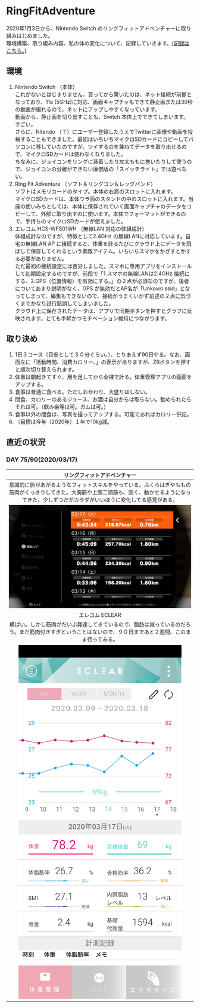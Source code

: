 # RingFitAdventure  
2020年1月3日から、Nintendo Switch のリングフィットアドベンチャーに取り組みはじめました。  
環境構築、取り組み内容、私の体の変化について、記録していきます。[(記録はこちら。)](log.md)  
## 環境  
  1. Nintendo Switch （本体）  
これがないとはじまりません。買ってから驚いたのは、ネット接続が前提となっており、11a (5GHz)に対応、画面キャプチャもできて静止画または30秒の動画が撮れるので、ネットにアップしやすくなっています。  
動画から、静止画を切り出すことも、Switch 本体上でできてしまいます。すごい。  
さらに、Nitendo （？）にユーザー登録したうえでTwitterに画像や動画を投稿することもできました。最初はいちいちマイクロSDカードにコピーしてパソコンに移していたのですが、ツイするのを兼ねてデータを取り出せるので、マイクロSDカードは使わなくなりました。  
ちなみに、ジョイコンをリングに装着したり左太ももに巻いたりして使うので、ジョイコンの分離ができない廉価版の「スイッチライト」では遊べない。
  2. Ring Fit Adventure （ソフト＆リングコン＆レッグバンド）  
  ソフトはメモリカードのタイプ。本体の右肩のスロットに入れます。  
  マイクロSDカードは、本体ウラ面のスタンドの中のスロットに入れます。当座の使いみちとしては、本体に保存されていく画面キャプチャのデータをコピーして、外部に取り出すのに使います。本体でフォーマットができるので、手持ちのマイクロSDカードが使えました。
  3. エレコム HCS-WFS01WH （無線LAN 対応の体組成計）  
  体組成計なのですが、特徴として2.4GHz の無線LANに対応しています。自宅の無線LAN AP に接続すると、体重を計るたびにクラウド上にデータを飛ばして保存してくれるという素敵アイテム。いちいちスマホをかざすとかする必要がありません。  
  ただ最初の接続設定には苦労しました。スマホに専用アプリをインストールして初期設定するのですが、前段で「1.スマホの無線LANは2.4GHz 接続にする、2.GPS（位置情報）を有効にする。」の２点が必須なのですが、後者についてあまり説明がなく、GPS が無効だとAP名が「Unkown ssid」となってしまって、編集もできないので、接続がうまくいかず前述の２点に気づくまでかなり試行錯誤してしまいました。  
  クラウド上に保存されたデータは、アプリで同期ボタンを押すとグラフに反映されます。とても手軽かつモチベーション維持につながります。
## 取り決め  
  1. 1日３コース（目安として３０分ぐらい。）、とりあえず90日やる。なお、画面左に「活動時間、消費カロリー、」の表示がありますが、ZRボタンを押すと順次切り替えられます。
  2. 体重は朝起きてすぐ、用を足してから全裸で計る。体重管理アプリの画面をアップする。
  3. 食事は普通に食べる。ただしおかわり、大盛りはしない。
  4. 間食、カロリーのあるジュース、お酒は自分からは取らない。勧められたらそれは可。（飲み会等は可。ガムは可。）
  5. 食事以外の間食は、写真を撮ってアップする。可能であればカロリー併記。
  6. （目標は今年（2020年）１年で10kg減。  
## 直近の状況  
### DAY 75/90(2020/03/17) 
|リングフィットアドベンチャー|
|:--:|
|意識的に脈があがるようなフィットスキルをやっている。ふくらはぎやももの筋肉がくっきりしてきた。大胸筋や上腕二頭筋も、固く、動かせるようになってきた。少しずつだがカラダがいいほうに変化してる感覚がある。|
|<img src="log2020/image_202003/ETT5UbNUcAIWawA.jpeg" alt="20200317">|
|エレコム ECLEAR|
|横ばい。しかし筋肉がだいぶ発達してきているので、脂肪は減っているのだろう。まだ筋肉付きすぎということはないので、９０日まであと２週間、このまま行ってみる。|
|<img src="log2020/image_202003/Screenshot_20200317-060522 (1).png" alt="20200318">|